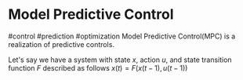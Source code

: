 # Model Predictive Control
#control #prediction #optimization
Model Predictive Control(MPC) is a realization of predictive controls.

Let's say we have a system with state $x$, action $u$, and state transition function $F$ described as follows
$x(t) = F(x(t-1),u(t-1))$







